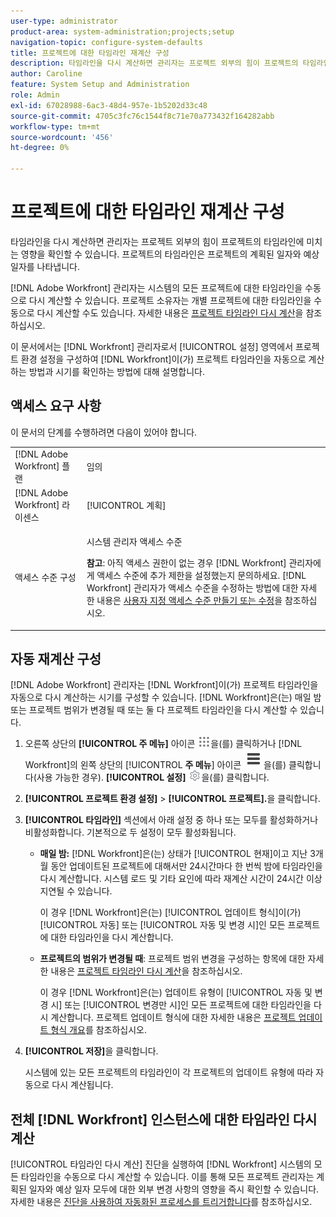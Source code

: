 ```yaml
---
user-type: administrator
product-area: system-administration;projects;setup
navigation-topic: configure-system-defaults
title: 프로젝트에 대한 타임라인 재계산 구성
description: 타임라인을 다시 계산하면 관리자는 프로젝트 외부의 힘이 프로젝트의 타임라인에 미치는 영향을 확인할 수 있습니다. 프로젝트의 타임라인은 프로젝트의 계획된 일자와 예상 일자를 나타냅니다.
author: Caroline
feature: System Setup and Administration
role: Admin
exl-id: 67028988-6ac3-48d4-957e-1b5202d33c48
source-git-commit: 4705c3fc76c1544f8c71e70a773432f164282abb
workflow-type: tm+mt
source-wordcount: '456'
ht-degree: 0%

---
```


# 프로젝트에 대한 타임라인 재계산 구성

타임라인을 다시 계산하면 관리자는 프로젝트 외부의 힘이 프로젝트의 타임라인에 미치는 영향을 확인할 수 있습니다. 프로젝트의 타임라인은 프로젝트의 계획된 일자와 예상 일자를 나타냅니다.

[!DNL Adobe Workfront] 관리자는 시스템의 모든 프로젝트에 대한 타임라인을 수동으로 다시 계산할 수 있습니다. 프로젝트 소유자는 개별 프로젝트에 대한 타임라인을 수동으로 다시 계산할 수도 있습니다. 자세한 내용은 [프로젝트 타임라인 다시 계산](../../../manage-work/projects/manage-projects/recalculate-project-timeline.md)을 참조하십시오.

이 문서에서는 [!DNL Workfront] 관리자로서 [!UICONTROL 설정] 영역에서 프로젝트 환경 설정을 구성하여 [!DNL Workfront]이(가) 프로젝트 타임라인을 자동으로 계산하는 방법과 시기를 확인하는 방법에 대해 설명합니다.

## 액세스 요구 사항

이 문서의 단계를 수행하려면 다음이 있어야 합니다.

<table style="table-layout:auto"> 
 <col> 
 <col> 
 <tbody> 
  <tr> 
   <td role="rowheader">[!DNL Adobe Workfront] 플랜</td> 
   <td>임의</td> 
  </tr> 
  <tr> 
   <td role="rowheader">[!DNL Adobe Workfront] 라이센스</td> 
   <td>[!UICONTROL 계획]</td> 
  </tr> 
  <tr> 
   <td role="rowheader">액세스 수준 구성</td> 
   <td> <p>시스템 관리자 액세스 수준</p> <p><b>참고</b>: 아직 액세스 권한이 없는 경우 [!DNL Workfront] 관리자에게 액세스 수준에 추가 제한을 설정했는지 문의하세요. [!DNL Workfront] 관리자가 액세스 수준을 수정하는 방법에 대한 자세한 내용은 <a href="../../../administration-and-setup/add-users/configure-and-grant-access/create-modify-access-levels.md" class="MCXref xref">사용자 지정 액세스 수준 만들기 또는 수정</a>을 참조하십시오.</p> </td> 
  </tr> 
 </tbody> 
</table>

## 자동 재계산 구성

[!DNL Adobe Workfront] 관리자는 [!DNL Workfront]이(가) 프로젝트 타임라인을 자동으로 다시 계산하는 시기를 구성할 수 있습니다. [!DNL Workfront]은(는) 매일 밤 또는 프로젝트 범위가 변경될 때 또는 둘 다 프로젝트 타임라인을 다시 계산할 수 있습니다.

1. 오른쪽 상단의 **[!UICONTROL 주 메뉴]** 아이콘 ![](assets/main-menu-icon.png)을(를) 클릭하거나 [!DNL Workfront]의 왼쪽 상단의 [!UICONTROL **주 메뉴**] 아이콘 ![](assets/lines-main-menu.png)을(를) 클릭합니다(사용 가능한 경우). **[!UICONTROL 설정]** ![](assets/gear-icon-settings.png)을(를) 클릭합니다.

1. **[!UICONTROL 프로젝트 환경 설정]** > **[!UICONTROL 프로젝트].**&#x200B;을 클릭합니다.

1. **[!UICONTROL 타임라인]** 섹션에서 아래 설정 중 하나 또는 모두를 활성화하거나 비활성화합니다. 기본적으로 두 설정이 모두 활성화됩니다.

   * **매일 밤:** [!DNL Workfront&#x200B;&#x200B;&#x200B;]은(는) 상태가 [!UICONTROL 현재]이고 지난 3개월 동안 업데이트된 프로젝트에 대해서만 24시간마다 한 번씩 밤에 타임라인을 다시 계산합니다. 시스템 로드 및 기타 요인에 따라 재계산 시간이 24시간 이상 지연될 수 있습니다.

     이 경우 [!DNL Workfront]은(는) [!UICONTROL 업데이트 형식]이(가) [!UICONTROL 자동] 또는 [!UICONTROL 자동 및 변경 시]인 모든 프로젝트에 대한 타임라인을 다시 계산합니다.

   * **프로젝트의 범위가 변경될 때**: 프로젝트 범위 변경을 구성하는 항목에 대한 자세한 내용은 [프로젝트 타임라인 다시 계산](../../../manage-work/projects/manage-projects/recalculate-project-timeline.md)을 참조하십시오.

     이 경우 [!DNL Workfront]은(는) 업데이트 유형이 [!UICONTROL 자동 및 변경 시] 또는 [!UICONTROL 변경만 시]인 모든 프로젝트에 대한 타임라인을 다시 계산합니다.
프로젝트 업데이트 형식에 대한 자세한 내용은 [프로젝트 업데이트 형식 개요](../../../manage-work/projects/planning-a-project/project-update-type-overview.md)를 참조하십시오.

1. **[!UICONTROL 저장]**&#x200B;을 클릭합니다.

   시스템에 있는 모든 프로젝트의 타임라인이 각 프로젝트의 업데이트 유형에 따라 자동으로 다시 계산됩니다.

## 전체 [!DNL Workfront] 인스턴스에 대한 타임라인 다시 계산

[!UICONTROL 타임라인 다시 계산] 진단을 실행하여 [!DNL Workfront] 시스템의 모든 타임라인을 수동으로 다시 계산할 수 있습니다. 이를 통해 모든 프로젝트 관리자는 계획된 일자와 예상 일자 모두에 대한 외부 변경 사항의 영향을 즉시 확인할 수 있습니다. 자세한 내용은 [진단을 사용하여 자동화된 프로세스를 트리거합니다](../../../administration-and-setup/manage-workfront/run-diagnostics/use-diagnostics-to-trigger-automated-processes.md)를 참조하십시오.
